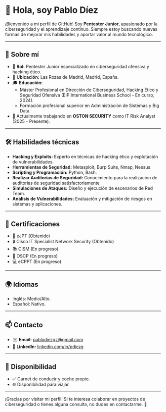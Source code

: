 # 👋 Hola, soy Pablo Díez

¡Bienvenido a mi perfil de GitHub! Soy **Pentester Junior**, apasionado por la ciberseguridad y el aprendizaje continuo. Siempre estoy buscando nuevas formas de mejorar mis habilidades y aportar valor al mundo tecnológico.

---

## 🚀 Sobre mí

- 🎯 **Rol:** Pentester Junior especializado en ciberseguridad ofensiva y hacking ético.
- 📍 **Ubicación:** Las Rozas de Madrid, Madrid, España.
- 🎓 **Educación:**
  - Máster Profesional en Dirección de Ciberseguridad, Hacking Ético y Seguridad Ofensiva (EIP International Business School - En curso, 2024).
  - Formación profesional superior en Administración de Sistemas y Big Data.
- 🌱 Actualmente trabajando en **OSTON SECURITY** como IT Risk Analyst (2025 - Presente).

---

## 🛠️ Habilidades técnicas

- **Hacking y Exploits:** Experto en técnicas de hacking ético y explotación de vulnerabilidades.
- **Herramientas de Seguridad:** Metasploit, Burp Suite, Nmap, Nessus.
- **Scripting y Programación:** Python, Bash.
- **Realizar Auditorias de Seguridad:** Conocimiento para la realizacion de auditorias de seguridad satisfactoriamente
- **Simulaciones de Ataques:** Diseño y ejecución de escenarios de Red Team.
- **Análisis de Vulnerabilidades:** Evaluación y mitigación de riesgos en sistemas y aplicaciones.

---

## 📜 Certificaciones

- 🏅 eJPT (Obtenido)
- 🔒 Cisco IT Specialist Network Security (Obtenido)
- 📚 CISM (En progreso)
- 🚀 OSCP (En progreso)
- 💻 eCPPT (En progreso)

---

## 🌍 Idiomas

- Inglés: Medio/Alto.
- Español: Nativo.

---

## 📫 Contacto

- ✉️ **Email:** [pablodiezgz@gmail.com](mailto:pablodiezgz@gmail.com)
- 🔗 **LinkedIn:** [linkedin.com/in/pdiezg](https://www.linkedin.com/in/pdiezg/)

---

## 🤝 Disponibilidad

- ✅ Carnet de conducir y coche propio.
- 🌐 Disponibilidad para viajar.

---

¡Gracias por visitar mi perfil! Si te interesa colaborar en proyectos de ciberseguridad o tienes alguna consulta, no dudes en contactarme. 🚀
